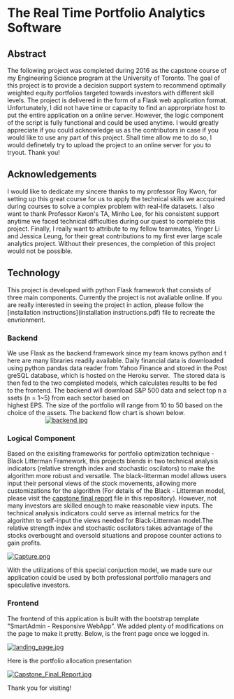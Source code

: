 # The Real Time Portfolio Analytics Software

## Abstract

The following project was completed during 2016 as the capstone course of my Engineering Science program at the University of Toronto. The goal of this project is to provide	a	decision	support	system to	recommend	optimally	weighted	equity	portfolios	targeted	towards investors with different skill levels. The project is delivered in the form of a Flask web application format. Unfortunately, I did not have time or capacity to find an approrpriate host to put the entire application on a online server. However, the logic component of the script is fully functional and could be used anytime. I would greatly appreciate if you could acknowledge us as the contributors in case if you would like to use any part of this project. Shall time allow me to do so, I would definetely try to upload the project to an online server for you to tryout. Thank you!

## Acknowledgements

I would like to dedicate my sincere thanks to my professor Roy Kwon, for setting up this great course for us to apply the technical skills we accquired during courses to solve a complex problem with real-life datasets. I also want to thank Professor Kwon's TA, Minho Lee, for his consistent support anytime we faced technical difficulties during our quest to complete this project. Finally, I really want to attribute to my fellow teammates, Yinger Li and Jessica Leung, for their great contributions to my first ever large scale analytics project. Without their presences, the completion of this project would not be possible. 

## Technology

This project is developed with python Flask framework that consists of three main components. Currently the project is not avaliable online. If you are really interested in seeing the project in action, please follow the 
[installation instructions](installation instructions.pdf) file to recreate the envrionment.

### Backend

We use Flask as the backend framework since my team knows python and there are many libraries readily available. Daily financial data is downloaded using python pandas data reader from Yahoo Finance and stored in the PostgreSQL database, which is hosted on the Heroku server.  The stored data is then fed to the two completed models, which calculates results to be fed 
to the frontend. The backend will download S&P 500 data and select top n assets (n = 1~5) from each sector based on 
highest EPS. The size of the portfolio will range from 10 to 50 based on the choice of the assets. The backend flow chart is shown below.
                                              
[![backend.jpg](https://s14.postimg.org/3wxzn1rht/backend.jpg)](https://postimg.org/image/3wxzn1rhp/)

### Logical Component

Based on the exisiting frameworks for portfolio optimization technique - Black Litterman Framework, this projects blends in two technical analysis indicators (relative strength index and stochastic oscilators) to make the algorithm more robust and versatile. The black-litterman model allows users input their personal views of the stock movements, allowing more customizations for the algorithm (For details of the Black - Litterman model, please visit the [capstone final report](CapstoneFinalReport.pdf) file in this repository). However, not many investors are skilled enough to make reasonable view inputs. The technical analysis indicators could serve as internal metrics for the algorithm to self-input the views needed for Black-Litterman model.The relative strength index and stochastic oscilators takes advantage of the stocks overbought and oversold situations and propose counter actions to gain profits.

[![Capture.png](https://s18.postimg.org/he4bpeyw9/Capture.png)](https://postimg.org/image/mpj8a4kyt/)

 With the utilizations of this special conjuction model, we made sure our application could be used by both professional portfolio managers and speculative investors. 

### Frontend

The frontend of this application is built with the bootstrap template "SmartAdmin - Responsive WebApp". We added plenty of modifications on the page to make it pretty. Below, is the front page once we logged in.

[![landing_page.jpg](https://s18.postimg.org/9nxjjxh1l/landing_page.jpg)](https://postimg.org/image/uktrolf2d/)

Here is the portfolio allocation presentation

[![Capstone_Final_Report.jpg](https://s18.postimg.org/fc3ub38m1/Capstone_Final_Report.jpg)](https://postimg.org/image/g1mmng95h/)


Thank you for visiting!
